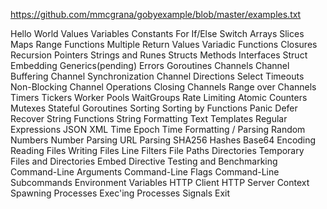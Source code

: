 https://github.com/mmcgrana/gobyexample/blob/master/examples.txt

  Hello World
  Values
  Variables
  Constants
  For
  If/Else
  Switch
  Arrays
  Slices
  Maps
  Range
  Functions
  Multiple Return Values
  Variadic Functions
  Closures
  Recursion
  Pointers
  Strings and Runes
  Structs
  Methods
  Interfaces
  Struct Embedding
Generics(pending)
  Errors
  Goroutines
  Channels
  Channel Buffering
  Channel Synchronization
  Channel Directions
Select
Timeouts
Non-Blocking Channel Operations
Closing Channels
Range over Channels
Timers
Tickers
Worker Pools
WaitGroups
Rate Limiting
Atomic Counters
Mutexes
Stateful Goroutines
Sorting
Sorting by Functions
Panic
Defer
Recover
String Functions
String Formatting
Text Templates
Regular Expressions
JSON
XML
Time
Epoch
Time Formatting / Parsing
Random Numbers
Number Parsing
URL Parsing
SHA256 Hashes
Base64 Encoding
Reading Files
Writing Files
Line Filters
File Paths
Directories
Temporary Files and Directories
Embed Directive
Testing and Benchmarking
Command-Line Arguments
Command-Line Flags
Command-Line Subcommands
Environment Variables
HTTP Client
HTTP Server
Context
Spawning Processes
Exec'ing Processes
Signals
Exit
